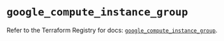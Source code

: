 # `google_compute_instance_group`

Refer to the Terraform Registry for docs: [`google_compute_instance_group`](https://registry.terraform.io/providers/hashicorp/google/5.24.0/docs/resources/compute_instance_group).
